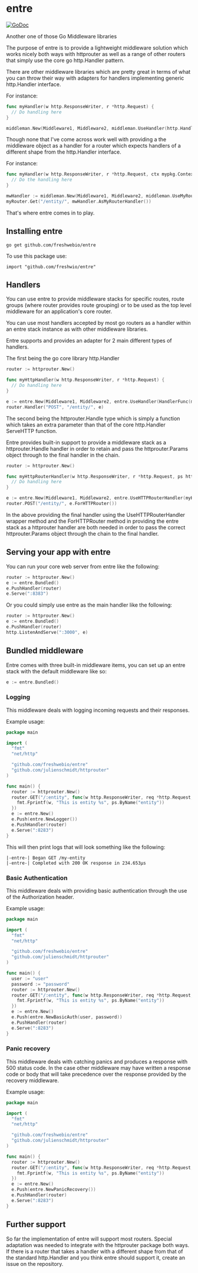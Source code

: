 # entre
[![GoDoc](https://godoc.org/github.com/freshwebio/entre?status.svg)](http://godoc.org/github.com/freshwebio/entre)

Another one of those Go Middleware libraries

The purpose of entre is to provide a lightweight middleware solution which works nicely both ways with
httprouter as well as a range of other routers that simply use the core go http.Handler pattern.

There are other middleware libraries which are pretty great in terms of what you can throw their way with adapters
for handlers implementing generic http.Handler interface.

For instance:
``` go
func myHandler(w http.ResponseWriter, r *http.Request) {
  // Do handling here
}

middleman.New(Middleware1, Middleware2, middleman.UseHandler(http.HandlerFunc(myHandler)))
```

Though none that I've come across work well with providing a the middleware object as a handler for a router which expects handlers of a different shape from the http.Handler interface.

For instance:
``` go
func myHandler(w http.ResponseWriter, r *http.Request, ctx mypkg.Context, params mypkg.Params) {
  // Do the handling here
}

mwHandler := middleman.New(Middleware1, Middleware2, middleman.UseMyRouterHandler(myHandler))
myRouter.Get("/entity/", mwHandler.AsMyRouterHandler())
```

That's where entre comes in to play.

## Installing entre
```
go get github.com/freshwebio/entre
```
To use this package use:
```
import "github.com/freshwio/entre"
```

## Handlers

You can use entre to provide middleware stacks for specific routes, route groups (where router provides route grouping) or to be used
as the top level middleware for an application's core router.

You can use most handlers accepted by most go routers as a handler within an entre stack instance
as with other middleware libraries.

Entre supports and provides an adapter for 2 main different types of handlers.

The first being the go core library http.Handler
``` go
router := httprouter.New()

func myHttpHandler(w http.ResponseWriter, r *http.Request) {
  // Do handling here
}

e := entre.New(Middleware1, Middleware2, entre.UseHandler(HandlerFunc(myHttpHandler)))
router.Handler("POST", "/entity/", e)
```

The second being the httprouter.Handle type which is simply a function which takes an extra parameter
than that of the core http.Handler ServeHTTP function.

Entre provides built-in support to provide a middleware stack as a httprouter.Handle handler in order to
retain and pass the httprouter.Params object through to the final handler in the chain.

``` go
router := httprouter.New()

func myHttpRouterHandler(w http.ResponseWriter, r *http.Request, ps httprouter.Params) {
  // Do handling here
}

e := entre.New(Middleware1, Middleware2, entre.UseHTTPRouterHandler(myHttpRouterHandler))
router.POST("/entity/", e.ForHTTPRouter())
```

In the above providing the final handler using the UseHTTPRouterHandler wrapper method
and the ForHTTPRouter method in providing the entre stack as a httprouter handler are both needed
in order to pass the correct httprouter.Params object through the chain to the final handler.

## Serving your app with entre

You can run your core web server from entre like the following:
``` go
router := httprouter.New()
e := entre.Bundled()
e.PushHandler(router)
e.Serve(":8383")
```

Or you could simply use entre as the main handler like the following:
``` go
router := httprouter.New()
e := entre.Bundled()
e.PushHandler(router)
http.ListenAndServe(":3000", e)
```
## Bundled middleware
Entre comes with three built-in middleware items, you can set up an entre stack
with the default middleware like so:
``` go
e := entre.Bundled()
```
### Logging
This middleware deals with logging incoming requests and their responses.

Example usage:
``` go
package main

import (
  "fmt"
  "net/http"

  "github.com/freshwebio/entre"
  "github.com/julienschmidt/httprouter"
)

func main() {
  router := httprouter.New()
  router.GET("/:entity", func(w http.ResponseWriter, req *http.Request, ps httprouter.Params) {
    fmt.Fprintf(w, "This is entity %s", ps.ByName("entity"))
  })
  e := entre.New()
  e.Push(entre.NewLogger())
  e.PushHandler(router)
  e.Serve(":8283")
}
```
This will then print logs that will look something like the following:
```
|-entre-| Began GET /my-entity
|-entre-| Completed with 200 OK response in 234.653µs
```
### Basic Authentication
This middleware deals with providing basic authentication through
the use of the Authorization header.

Example usage:
``` go
package main

import (
  "fmt"
  "net/http"

  "github.com/freshwebio/entre"
  "github.com/julienschmidt/httprouter"
)

func main() {
  user := "user"
  password := "password"
  router := httprouter.New()
  router.GET("/:entity", func(w http.ResponseWriter, req *http.Request, ps httprouter.Params) {
    fmt.Fprintf(w, "This is entity %s", ps.ByName("entity"))
  })
  e := entre.New()
  e.Push(entre.NewBasicAuth(user, password))
  e.PushHandler(router)
  e.Serve(":8283")
}
```
### Panic recovery
This middleware deals with catching panics and produces a response with 500 status code.
In the case other middleware may have written a response code or body that will take precedence
over the response provided by the recovery middleware.

Example usage:
``` go
package main

import (
  "fmt"
  "net/http"

  "github.com/freshwebio/entre"
  "github.com/julienschmidt/httprouter"
)

func main() {
  router := httprouter.New()
  router.GET("/:entity", func(w http.ResponseWriter, req *http.Request, ps httprouter.Params) {
    fmt.Fprintf(w, "This is entity %s", ps.ByName("entity"))
  })
  e := entre.New()
  e.Push(entre.NewPanicRecovery())
  e.PushHandler(router)
  e.Serve(":8283")
}
```
## Further support
So far the implementation of entre will support most routers.
Special adaptation was needed to integrate with the httprouter package both ways.
If there is a router that takes a handler with a different shape from that of the standard http.Handler
and you think entre should support it, create an issue on the repository.
